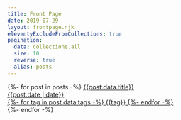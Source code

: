 ```yaml
---
title: Front Page
date: 2019-07-29
layout: frontpage.njk
eleventyExcludeFromCollections: true
pagination:
  data: collections.all
  size: 10
  reverse: true
  alias: posts
---
```


<div class="posts">
    {%- for post in posts  -%}
        <a href={{post.url}}>
            <span class="title">{{post.data.title}}</span>
            <div class="meta">
                <span class="date">{{post.date | date}}</span>
                <div class="tags">
                    {%- for tag in post.data.tags -%}
                        <span class="tag">{{tag}}</span>
                    {%- endfor -%}    
                </div>
            </div>
        </a>
    {%- endfor -%}
</div>